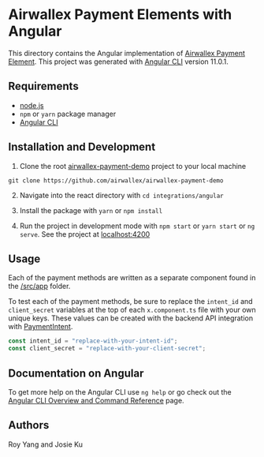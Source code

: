 # Airwallex Payment Elements with Angular

This directory contains the Angular implementation of [Airwallex Payment Element](https://www.npmjs.com/package/airwallex-payment-elements). This project was generated with [Angular CLI](https://github.com/angular/angular-cli) version 11.0.1.

## Requirements

- [node.js](https://nodejs.org/en/)
- `npm` or `yarn` package manager
- [Angular CLI](https://github.com/angular/angular-cli)

## Installation and Development

1. Clone the root [airwallex-payment-demo](https://github.com/airwallex/airwallex-payment-demo) project to your local machine

`git clone https://github.com/airwallex/airwallex-payment-demo`

2. Navigate into the react directory with `cd integrations/angular`

3. Install the package with `yarn` or `npm install`

4. Run the project in development mode with `npm start` or `yarn start` or `ng serve`. See the project at [localhost:4200](http://localhost:4200)

## Usage

Each of the payment methods are written as a separate component found in the [/src/app](/integrations/angular/src/app) folder.

To test each of the payment methods, be sure to replace the `intent_id` and `client_secret` variables at the top of each `x.component.ts` file with your own unique keys. These values can be created with the backend API integration with [PaymentIntent](https://www.airwallex.com/docs/api#/Payment_Acceptance/Payment_Intents/Intro).

```jsx
const intent_id = "replace-with-your-intent-id";
const client_secret = "replace-with-your-client-secret";
```

## Documentation on Angular

To get more help on the Angular CLI use `ng help` or go check out the [Angular CLI Overview and Command Reference](https://angular.io/cli) page.

## Authors

Roy Yang and Josie Ku
